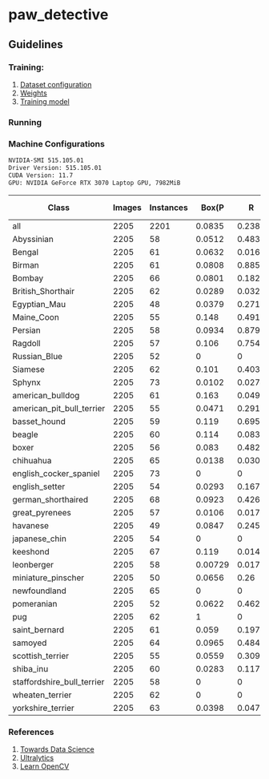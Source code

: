 # paw_detective

## Guidelines

### Training:
1. [Dataset configuration](./docs/dataset.md)
2. [Weights](./docs/weights.md)
3. [Training model](./docs/training.md)


### Running




### Machine Configurations
```bash
NVIDIA-SMI 515.105.01
Driver Version: 515.105.01
CUDA Version: 11.7
GPU: NVIDIA GeForce RTX 3070 Laptop GPU, 7982MiB
```

| Class                      	| Images 	| Instances 	| Box(P   	| R      	| mAP50  	| mAP50-95) 	| Mask(P  	| R      	| mAP50  	| mAP50-95) 	|
|----------------------------	|--------	|-----------	|---------	|--------	|--------	|-----------	|---------	|--------	|--------	|-----------	|
| all                        	| 2205   	| 2201      	| 0.0835  	| 0.238  	| 0.0712 	| 0.0616    	| 0.0834  	| 0.238  	| 0.0711 	| 0.0587    	|
| Abyssinian                 	| 2205   	| 58        	| 0.0512  	| 0.483  	| 0.0495 	| 0.0425    	| 0.0512  	| 0.483  	| 0.0495 	| 0.0386    	|
| Bengal                     	| 2205   	| 61        	| 0.0632  	| 0.0164 	| 0.0391 	| 0.0313    	| 0.0632  	| 0.0164 	| 0.0391 	| 0.0308    	|
| Birman                     	| 2205   	| 61        	| 0.0808  	| 0.885  	| 0.195  	| 0.158     	| 0.0808  	| 0.885  	| 0.195  	| 0.155     	|
| Bombay                     	| 2205   	| 66        	| 0.0801  	| 0.182  	| 0.0495 	| 0.0385    	| 0.0801  	| 0.182  	| 0.0495 	| 0.042     	|
| British_Shorthair          	| 2205   	| 62        	| 0.0289  	| 0.0323 	| 0.0233 	| 0.0201    	| 0.0289  	| 0.0323 	| 0.0233 	| 0.02      	|
| Egyptian_Mau               	| 2205   	| 48        	| 0.0379  	| 0.271  	| 0.041  	| 0.0363    	| 0.0379  	| 0.271  	| 0.041  	| 0.0354    	|
| Maine_Coon                 	| 2205   	| 55        	| 0.148   	| 0.491  	| 0.155  	| 0.142     	| 0.148   	| 0.491  	| 0.155  	| 0.133     	|
| Persian                    	| 2205   	| 58        	| 0.0934  	| 0.879  	| 0.195  	| 0.173     	| 0.0934  	| 0.879  	| 0.195  	| 0.163     	|
| Ragdoll                    	| 2205   	| 57        	| 0.106   	| 0.754  	| 0.199  	| 0.176     	| 0.106   	| 0.754  	| 0.199  	| 0.16      	|
| Russian_Blue               	| 2205   	| 52        	| 0       	| 0      	| 0.0244 	| 0.021     	| 0       	| 0      	| 0.0247 	| 0.0203    	|
| Siamese                    	| 2205   	| 62        	| 0.101   	| 0.403  	| 0.0818 	| 0.0719    	| 0.101   	| 0.403  	| 0.0816 	| 0.064     	|
| Sphynx                     	| 2205   	| 73        	| 0.0102  	| 0.0274 	| 0.0346 	| 0.0302    	| 0.0102  	| 0.0274 	| 0.0341 	| 0.0281    	|
| american_bulldog           	| 2205   	| 61        	| 0.163   	| 0.0492 	| 0.0849 	| 0.0699    	| 0.163   	| 0.0492 	| 0.0849 	| 0.0713    	|
| american_pit_bull_terrier  	| 2205   	| 55        	| 0.0471  	| 0.291  	| 0.0573 	| 0.0435    	| 0.0471  	| 0.291  	| 0.0573 	| 0.0434    	|
| basset_hound               	| 2205   	| 59        	| 0.119   	| 0.695  	| 0.153  	| 0.142     	| 0.119   	| 0.695  	| 0.153  	| 0.131     	|
| beagle                     	| 2205   	| 60        	| 0.114   	| 0.0833 	| 0.0682 	| 0.0542    	| 0.114   	| 0.0833 	| 0.0682 	| 0.0544    	|
| boxer                      	| 2205   	| 56        	| 0.083   	| 0.482  	| 0.101  	| 0.0869    	| 0.08    	| 0.464  	| 0.0989 	| 0.083     	|
| chihuahua                  	| 2205   	| 65        	| 0.0138  	| 0.0308 	| 0.0459 	| 0.0395    	| 0.0138  	| 0.0308 	| 0.0459 	| 0.0363    	|
| english_cocker_spaniel     	| 2205   	| 73        	| 0       	| 0      	| 0.0377 	| 0.0335    	| 0       	| 0      	| 0.0377 	| 0.0317    	|
| english_setter             	| 2205   	| 54        	| 0.0293  	| 0.167  	| 0.0361 	| 0.0314    	| 0.0293  	| 0.167  	| 0.0361 	| 0.0303    	|
| german_shorthaired         	| 2205   	| 68        	| 0.0923  	| 0.426  	| 0.106  	| 0.0921    	| 0.0923  	| 0.426  	| 0.106  	| 0.0875    	|
| great_pyrenees             	| 2205   	| 57        	| 0.0106  	| 0.0175 	| 0.0347 	| 0.0301    	| 0.0106  	| 0.0175 	| 0.0347 	| 0.0298    	|
| havanese                   	| 2205   	| 49        	| 0.0847  	| 0.245  	| 0.0534 	| 0.0451    	| 0.0847  	| 0.245  	| 0.0534 	| 0.0453    	|
| japanese_chin              	| 2205   	| 54        	| 0       	| 0      	| 0.0298 	| 0.0257    	| 0       	| 0      	| 0.0298 	| 0.0235    	|
| keeshond                   	| 2205   	| 67        	| 0.119   	| 0.0149 	| 0.0459 	| 0.0417    	| 0.119   	| 0.0149 	| 0.0459 	| 0.0399    	|
| leonberger                 	| 2205   	| 58        	| 0.00729 	| 0.0172 	| 0.0279 	| 0.0257    	| 0.00729 	| 0.0172 	| 0.0279 	| 0.0239    	|
| miniature_pinscher         	| 2205   	| 50        	| 0.0656  	| 0.26   	| 0.0811 	| 0.0672    	| 0.0656  	| 0.26   	| 0.0811 	| 0.0626    	|
| newfoundland               	| 2205   	| 65        	| 0       	| 0      	| 0.0449 	| 0.0392    	| 0       	| 0      	| 0.0445 	| 0.0398    	|
| pomeranian                 	| 2205   	| 52        	| 0.0622  	| 0.462  	| 0.056  	| 0.0483    	| 0.0622  	| 0.462  	| 0.056  	| 0.0428    	|
| pug                        	| 2205   	| 62        	| 1       	| 0      	| 0.0629 	| 0.0579    	| 1       	| 0      	| 0.0629 	| 0.053     	|
| saint_bernard              	| 2205   	| 61        	| 0.059   	| 0.197  	| 0.0525 	| 0.0462    	| 0.059   	| 0.197  	| 0.0525 	| 0.0451    	|
| samoyed                    	| 2205   	| 64        	| 0.0965  	| 0.484  	| 0.11   	| 0.0939    	| 0.0965  	| 0.484  	| 0.11   	| 0.0903    	|
| scottish_terrier           	| 2205   	| 55        	| 0.0559  	| 0.309  	| 0.06   	| 0.0537    	| 0.0559  	| 0.309  	| 0.06   	| 0.0523    	|
| shiba_inu                  	| 2205   	| 60        	| 0.0283  	| 0.117  	| 0.0336 	| 0.0292    	| 0.0283  	| 0.117  	| 0.0336 	| 0.0277    	|
| staffordshire_bull_terrier 	| 2205   	| 58        	| 0       	| 0      	| 0.0801 	| 0.0693    	| 0       	| 0      	| 0.0801 	| 0.0665    	|
| wheaten_terrier            	| 2205   	| 62        	| 0       	| 0      	| 0.0459 	| 0.0379    	| 0       	| 0      	| 0.0446 	| 0.0371    	|
| yorkshire_terrier          	| 2205   	| 63        	| 0.0398  	| 0.0476 	| 0.0412 	| 0.0341    	| 0.0398  	| 0.0476 	| 0.0412 	| 0.0338    	|


### References
1. [Towards Data Science](https://towardsdatascience.com/trian-yolov8-instance-segmentation-on-your-data-6ffa04b2debd)
2. [Ultralytics](https://docs.ultralytics.com/datasets/segment/)
3. [Learn OpenCV](https://learnopencv.com/train-yolov8-on-custom-dataset/)
